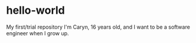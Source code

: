 # hello-world
My first/trial repository
I'm Caryn, 16 years old, and I want to be a software engineer when I grow up.
